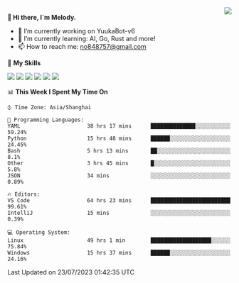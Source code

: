 <a href="#">
  <img align="right" src="https://github-readme-stats.vercel.app/api?username=melodyyuuka&count_private=true&show_icons=true" />
</a>

**👋 Hi there, I`m Melody.**

- 🔭 I’m currently working on YuukaBot-v6
- 🌱 I’m currently learning: AI, Go, Rust and more!
- 📫 How to reach me: no848757@gmail.com

🌟 **My Skills** 

![](https://img.shields.io/badge/-Python-3e74a2?style=flat-square&logo=Python&logoColor=fff)
![](https://img.shields.io/badge/-Java-007396?style=flat-square&logo=OpenJDK&logoColor=fff)
![](https://img.shields.io/badge/-Node.js-339933?style=flat-square&logo=Node.js&logoColor=fff)
![](https://img.shields.io/badge/-Git-f05032?style=flat-square&logo=git&logoColor=fff)
![](https://img.shields.io/badge/-PostgreSQL-4169e1?style=flat-square&logo=PostgreSQL&logoColor=fff)
![](https://img.shields.io/badge/-VSCode-007acc?style=flat-square&logo=Visual-Studio-Code&logoColor=fff)


<!--START_SECTION:waka-->
📊 **This Week I Spent My Time On** 

```text
⌚︎ Time Zone: Asia/Shanghai

💬 Programming Languages: 
YAML                     38 hrs 17 mins      ██████████████░░░░░░░░░░░   59.24% 
Python                   15 hrs 48 mins      ██████░░░░░░░░░░░░░░░░░░░   24.45% 
Bash                     5 hrs 13 mins       ██░░░░░░░░░░░░░░░░░░░░░░░   8.1% 
Other                    3 hrs 45 mins       █░░░░░░░░░░░░░░░░░░░░░░░░   5.8% 
JSON                     34 mins             ░░░░░░░░░░░░░░░░░░░░░░░░░   0.89%

🔥 Editors: 
VS Code                  64 hrs 23 mins      █████████████████████████   99.61% 
IntelliJ                 15 mins             ░░░░░░░░░░░░░░░░░░░░░░░░░   0.39%

💻 Operating System: 
Linux                    49 hrs 1 min        ███████████████████░░░░░░   75.84% 
Windows                  15 hrs 37 mins      ██████░░░░░░░░░░░░░░░░░░░   24.16%

```


 Last Updated on 23/07/2023 01:42:35 UTC
<!--END_SECTION:waka-->
